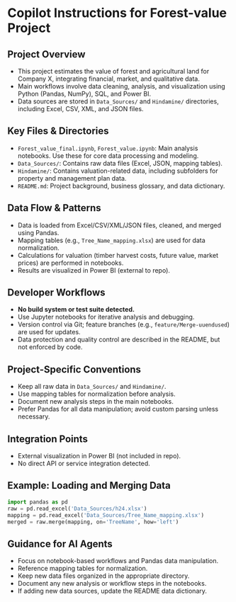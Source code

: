 # Copilot Instructions for Forest-value Project

## Project Overview
- This project estimates the value of forest and agricultural land for Company X, integrating financial, market, and qualitative data.
- Main workflows involve data cleaning, analysis, and visualization using Python (Pandas, NumPy), SQL, and Power BI.
- Data sources are stored in `Data_Sources/` and `Hindamine/` directories, including Excel, CSV, XML, and JSON files.

## Key Files & Directories
- `Forest_value_final.ipynb`, `Forest_value.ipynb`: Main analysis notebooks. Use these for core data processing and modeling.
- `Data_Sources/`: Contains raw data files (Excel, JSON, mapping tables).
- `Hindamine/`: Contains valuation-related data, including subfolders for property and management plan data.
- `README.md`: Project background, business glossary, and data dictionary.

## Data Flow & Patterns
- Data is loaded from Excel/CSV/XML/JSON files, cleaned, and merged using Pandas.
- Mapping tables (e.g., `Tree_Name_mapping.xlsx`) are used for data normalization.
- Calculations for valuation (timber harvest costs, future value, market prices) are performed in notebooks.
- Results are visualized in Power BI (external to repo).

## Developer Workflows
- **No build system or test suite detected.**
- Use Jupyter notebooks for iterative analysis and debugging.
- Version control via Git; feature branches (e.g., `feature/Merge-uuendused`) are used for updates.
- Data protection and quality control are described in the README, but not enforced by code.

## Project-Specific Conventions
- Keep all raw data in `Data_Sources/` and `Hindamine/`.
- Use mapping tables for normalization before analysis.
- Document new analysis steps in the main notebooks.
- Prefer Pandas for all data manipulation; avoid custom parsing unless necessary.

## Integration Points
- External visualization in Power BI (not included in repo).
- No direct API or service integration detected.

## Example: Loading and Merging Data
```python
import pandas as pd
raw = pd.read_excel('Data_Sources/h24.xlsx')
mapping = pd.read_excel('Data_Sources/Tree_Name_mapping.xlsx')
merged = raw.merge(mapping, on='TreeName', how='left')
```

## Guidance for AI Agents
- Focus on notebook-based workflows and Pandas data manipulation.
- Reference mapping tables for normalization.
- Keep new data files organized in the appropriate directory.
- Document any new analysis or workflow steps in the notebooks.
- If adding new data sources, update the README data dictionary.
